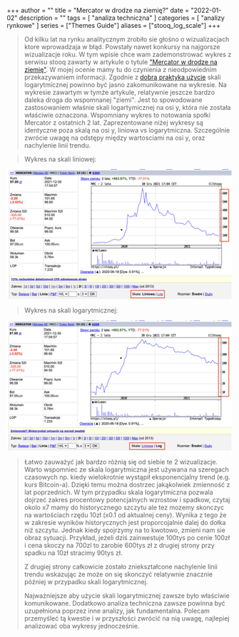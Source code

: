 +++
author = ""
title = "Mercator w drodze na ziemię?"
date = "2022-01-02"
description = ""
tags = [
    "analiza techniczna"
]
categories = [
    "analizy rynkowe"
]
series = ["Themes Guide"]
aliases = ["stooq_log_scale"]
+++

> Od kilku lat na rynku analitycznym zrobiło sie głośno o wizualizacjach ktore wprowadzaja w błąd. 
> Powstały nawet konkursy na najgorsze wizualizacje roku.
> W tym wpisie chce wam zademonstrować wykres z serwisu stooq zawarty w artykule o tytule ["Mercator w drodze na ziemię"](https://stooq.pl/mol/?id=23558&search=mercator).
> W mojej ocenie mamy tu do czynienia z nieodpowiednim przekazywaniem informacji. Zgodnie z [dobrą praktyka użycie](https://en.wikipedia.org/wiki/Misleading_graph) skali logarytmicznej powinno być jasno zakomunikowane na wykresie. Na wykresie zawartym w tymże artykule, relatywnie jeszcze bardzo daleka droga do wspomnanej "ziemi". Jest to spowodowane zastosowaniem właśnie skali logartymicznej na osi y, która nie została właściwie oznaczona. Wspomniany wykres to notowania społki Mercator z ostatnich 2 lat.
> Zaprezentowane niżej wykresy są identyczne poza skalą na osi y, liniowa vs logarytmiczna. 
> Szczególnie zwrócie uwagę na odstępy między wartosciami na osi y, oraz nachylenie linii trendu.

> Wykres na skali liniowej:

![skala liniowa](/img/stooq_log2.png)

> Wykres na skali logarytmicznej:

![skala logarytmiczna](/img/stooq_log.png)

> Łatwo zauważyć jak bardzo różnią się od siebie te 2 wizualizacje. 
> Warto wspomniec ze skala logarytmiczna jest używana na szeregach czasowych np. kiedy wielokrotnie wystąpił eksponencjalny trend (e.g. kurs Bitcoin-a). Dzięki temu można dostrzec jakąkolwiek zmienność z lat poprzednich. 
> W tym przypadku skala logarytmiczna pozwala dojrzeć zakres procentowy potencjalnych wzrostow i spadkow, czytaj okolo x7 mamy do historycznego szczytu ale tez mozemy skonczyc na wartościach rzędu 10zł (x0.1 od aktualnej ceny). Wynika z tego że w zakresie wyników historycznych jest proporcojalnie dalej do dołka niż szczytu. Jednak kiedy spojrzymy na to kwotowo, zmieni nam sie obraz sytuacji.
> Przykład, jeżeli dziś zainwestuje 100tys po cenie 100zł i cena skoczy na 700zl to zarobie 600tys zł z drugiej strony przy spadku na 10zł stracimy 90tys zł.
>
> Z drugiej strony całkowicie zostało zniekształcone nachylenie linii trendu wskazując że może on się skonczyć relatywnie znacznie później w przypadku skali logarytmicznej.
>
> Najważniejsze aby użycie skali logarytmicznej zawsze było właściwie komunikowane.
> Dodatkowo analiza techniczna zawsze powinna być uzupełniona poprzez inne analizy, jak fundamentalna.
> Polecam przemyśleć tą kwestie i w przyszłości zwrócić na nią uwagę, najlepiej analizować oba wykresy jednocześnie.
